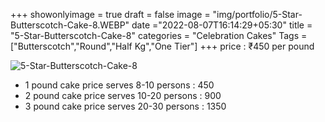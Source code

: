 +++
showonlyimage = true
draft = false
image = "img/portfolio/5-Star-Butterscotch-Cake-8.WEBP"
date ="2022-08-07T16:14:29+05:30"
title = "5-Star-Butterscotch-Cake-8"
categories = "Celebration Cakes"
Tags = ["Butterscotch","Round","Half Kg","One Tier"]
+++
price : ₹450 per pound
<!--more-->
![5-Star-Butterscotch-Cake-8](/img/portfolio/5-Star-Butterscotch-Cake-8.WEBP)
* 1 pound cake price serves 8-10 persons : 450
* 2 pound cake price serves 10-20 persons : 900
* 3 pound cake price serves 20-30 persons : 1350
